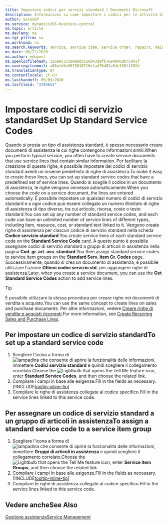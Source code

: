 ```yaml
---
title: Impostare codici per servizi standard | Documenti Microsoft
description: Informazioni su come impostare i codici per le attività di assistenza eseguite di frequente.
author: SorenGP
ms.service: dynamics365-business-central
ms.topic: article
ms.devlang: na
ms.tgt_pltfrm: na
ms.workload: na
ms.search.keywords: service, service item, service order, repairs, maintenance
ms.date: 06/22/2020
ms.author: edupont
ms.openlocfilehash: 32699c3c509a9d3516d43d9fb76948460b75d41f
ms.sourcegitcommit: a80afd4e5075018716efad76d82a54e158f1392d
ms.translationtype: HT
ms.contentlocale: it-CH
ms.lasthandoff: 09/09/2020
ms.locfileid: "3784652"
---
```

# <a name="set-up-standard-service-codes"></a><span data-ttu-id="bb8bd-103">Impostare codici di servizio standard</span><span class="sxs-lookup"><span data-stu-id="bb8bd-103">Set Up Standard Service Codes</span></span>

<span data-ttu-id="bb8bd-104">Quando si presta un tipo di assistenza standard, è spesso necessario creare documenti di assistenza le cui righe contengono informazioni simili.</span><span class="sxs-lookup"><span data-stu-id="bb8bd-104">When you perform typical service, you often have to create service documents that use service lines that contain similar information.</span></span> <span data-ttu-id="bb8bd-105">Per facilitare la creazione di queste righe, è possibile impostare dei codici di servizio standard aventi un insieme predefinito di righe di assistenza.</span><span class="sxs-lookup"><span data-stu-id="bb8bd-105">To make it easy to create these lines, you can set up standard service codes that have a predefined set of service lines.</span></span> <span data-ttu-id="bb8bd-106">Quando si sceglie il codice in un documento di assistenza, le righe vengono immesse automaticamente.</span><span class="sxs-lookup"><span data-stu-id="bb8bd-106">When you choose the code on a service document, the lines are entered automatically.</span></span> <span data-ttu-id="bb8bd-107">È possibile impostare un qualsiasi numero di codici di servizio standard e a ogni codice può essere collegato un numero illimitato di righe di assistenza di tipo diverso, tra cui articolo, risorsa, costo o testo standard.</span><span class="sxs-lookup"><span data-stu-id="bb8bd-107">You can set up any number of standard service codes, and each code can have an unlimited number of service lines of different types, including item, resource, cost, or standard text linked to it.</span></span> <span data-ttu-id="bb8bd-108">Vengono create righe di assistenza per ciascun codice di servizio standard nella scheda **Codice servizio standard**.</span><span class="sxs-lookup"><span data-stu-id="bb8bd-108">You create service lines of each standard service code on the **Standard Service Code** card.</span></span> <span data-ttu-id="bb8bd-109">A questo punto è possibile assegnare codici di servizio standard a gruppi di articoli in assistenza nella pagina **Cod. gr. art. ass. standard**.</span><span class="sxs-lookup"><span data-stu-id="bb8bd-109">You then assign standard service codes to service item groups on the **Standard Serv. Item Gr. Codes** page.</span></span> <span data-ttu-id="bb8bd-110">Successivamente, quando si crea un documento di assistenza, è possibile utilizzare l'azione **Ottieni codici servizio std.** per aggiungere righe di assistenza.</span><span class="sxs-lookup"><span data-stu-id="bb8bd-110">Later, when you create a service document, you can use the **Get Standard Service Codes** action to add service lines.</span></span>  
  
> [!Tip]
> <span data-ttu-id="bb8bd-111">È possibile utilizzare la stessa procedura per creare righe nei documenti di vendita e acquisto.</span><span class="sxs-lookup"><span data-stu-id="bb8bd-111">You can use the same concept to create lines on sales and purchase documents.</span></span> <span data-ttu-id="bb8bd-112">Per altre informazioni, vedere [Creare righe di vendite e acquisti ricorrenti](sales-how-work-standard-lines.md).</span><span class="sxs-lookup"><span data-stu-id="bb8bd-112">For more information, see [Create Recurring Sales and Purchase Lines](sales-how-work-standard-lines.md).</span></span>  
  
## <a name="to-set-up-a-standard-service-code"></a><span data-ttu-id="bb8bd-113">Per impostare un codice di servizio standard</span><span class="sxs-lookup"><span data-stu-id="bb8bd-113">To set up a standard service code</span></span>

1. <span data-ttu-id="bb8bd-114">Scegliere l'icona a forma di ![lampadina che consente di aprire la funzionalità delle informazioni](media/ui-search/search_small.png "Informazioni sull'operazione che si desidera eseguire"), immettere **Codici servizio standard** e quindi scegliere il collegamento correlato.</span><span class="sxs-lookup"><span data-stu-id="bb8bd-114">Choose the ![Lightbulb that opens the Tell Me feature](media/ui-search/search_small.png "Tell me what you want to do") icon, enter **Standard Service Codes**, and then choose the related link.</span></span>  
2. <span data-ttu-id="bb8bd-115">Compilare i campi in base alle esigenze.</span><span class="sxs-lookup"><span data-stu-id="bb8bd-115">Fill in the fields as necessary.</span></span> [!INCLUDE[tooltip-inline-tip](includes/tooltip-inline-tip_md.md)]  
3. <span data-ttu-id="bb8bd-116">Compilare le righe di assistenza collegate al codice specifico.</span><span class="sxs-lookup"><span data-stu-id="bb8bd-116">Fill in the service lines linked to this service code.</span></span>  

## <a name="to-assign-a-standard-service-code-to-a-service-item-group"></a><span data-ttu-id="bb8bd-117">Per assegnare un codice di servizio standard a un gruppo di articoli in assistenza</span><span class="sxs-lookup"><span data-stu-id="bb8bd-117">To assign a standard service code to a service item group</span></span>

1. <span data-ttu-id="bb8bd-118">Scegliere l'icona a forma di ![lampadina che consente di aprire la funzionalità delle informazioni](media/ui-search/search_small.png "Informazioni sull'operazione che si desidera eseguire"), immettere **Gruppi di articoli in assistenza** e quindi scegliere il collegamento correlato.</span><span class="sxs-lookup"><span data-stu-id="bb8bd-118">Choose the ![Lightbulb that opens the Tell Me feature](media/ui-search/search_small.png "Tell me what you want to do") icon, enter **Service item Groups**, and then choose the related link.</span></span>  
2. <span data-ttu-id="bb8bd-119">Compilare i campi in base alle esigenze.</span><span class="sxs-lookup"><span data-stu-id="bb8bd-119">Fill in the fields as necessary.</span></span> [!INCLUDE[tooltip-inline-tip](includes/tooltip-inline-tip_md.md)]
3. <span data-ttu-id="bb8bd-120">Compilare le righe di assistenza collegate al codice specifico.</span><span class="sxs-lookup"><span data-stu-id="bb8bd-120">Fill in the service lines linked to this service code.</span></span>  

## <a name="see-also"></a><span data-ttu-id="bb8bd-121">Vedere anche</span><span class="sxs-lookup"><span data-stu-id="bb8bd-121">See Also</span></span>

[<span data-ttu-id="bb8bd-122">Gestione assistenza</span><span class="sxs-lookup"><span data-stu-id="bb8bd-122">Service Management</span></span>](service-service.md)